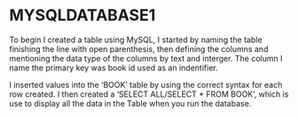 # MYSQLDATABASE1

To begin I created a table using MySQL, I started by naming the table finishing the line with open parenthesis, then defining the columns and mentioning the data type of the columns by text and interger. The column I name the primary key was book id used as an indentifier. 

I inserted values into the ‘BOOK’ table by using the correct syntax for each row created. 
I then created a ‘SELECT ALL/SELECT * FROM BOOK’, which is use to display all the data in the Table when you run the database. 
